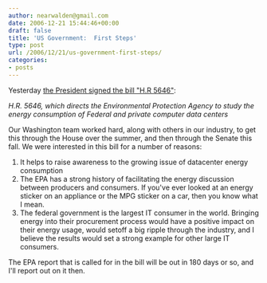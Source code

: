 ```yaml
---
author: nearwalden@gmail.com
date: 2006-12-21 15:44:46+00:00
draft: false
title: 'US Government:  First Steps'
type: post
url: /2006/12/21/us-government-first-steps/
categories:
- posts
---
```


Yesterday [the President signed the bill "H.R 5646"](http://www.whitehouse.gov/news/releases/2006/12/20061220-3.html):





_H.R. 5646, which directs the Environmental Protection Agency to study the energy consumption of Federal and private computer data centers_





Our Washington team worked hard, along with others in our industry, to get this through the House over the summer, and then through the Senate this fall.  We were interested in this bill for a number of reasons:






  1. It helps to raise awareness to the growing issue of datacenter energy consumption
  2. The EPA has a strong history of facilitating the energy discussion between producers and consumers.  If you've ever looked at an energy sticker on an appliance or the MPG sticker on a car, then you know what I mean.  
  3. The federal government is the largest IT consumer in the world.  Bringing energy into their procurement process would have a positive impact on their energy usage, would setoff a big ripple through the industry, and I believe the results would set a strong example for other large IT consumers.







The EPA report that is called for in the bill will be out in 180 days or so, and I'll report out on it then.



